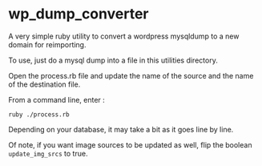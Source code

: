 # wp_dump_converter
A very simple ruby utility to convert a wordpress mysqldump to a new domain for reimporting.

To use, just do a mysql dump into a file in this utilities directory.  

Open the process.rb file and update the name of the source and the name of the destination file. 

From a command line, enter :

```ruby ./process.rb```

Depending on your database, it may take a bit as it goes line by line. 

Of note, if you want image sources to be updated as well, flip the boolean ```update_img_srcs``` to true. 

